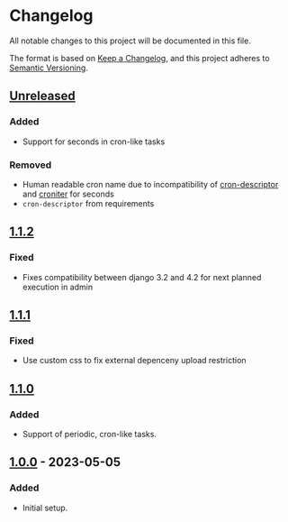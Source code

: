 # Changelog
All notable changes to this project will be documented in this file.

The format is based on [Keep a Changelog](https://keepachangelog.com/en/1.0.0/),
and this project adheres to [Semantic Versioning](https://semver.org/spec/v2.0.0.html).

## [Unreleased]

### Added

- Support for seconds in cron-like tasks

### Removed

- Human readable cron name due to incompatibility of [cron-descriptor](https://github.com/Salamek/cron-descriptor) and [croniter](https://github.com/kiorky/croniter) for seconds
- `cron-descriptor` from requirements

## [1.1.2]

### Fixed

- Fixes compatibility between django 3.2 and 4.2 for next planned execution in admin

## [1.1.1]

### Fixed

- Use custom css to fix external depenceny upload restriction

## [1.1.0]

### Added
- Support of periodic, cron-like tasks.

## [1.0.0] - 2023-05-05

### Added
- Initial setup.

[Unreleased]: https://github.com/anexia/django-future-tasks/compare/1.1.2...HEAD
[1.1.2]: https://github.com/anexia/django-future-tasks/releases/tag/1.1.2
[1.1.1]: https://github.com/anexia/django-future-tasks/releases/tag/1.1.1
[1.1.0]: https://github.com/anexia/django-future-tasks/releases/tag/1.1.0
[1.0.0]: https://github.com/anexia/django-future-tasks/releases/tag/1.0.0
